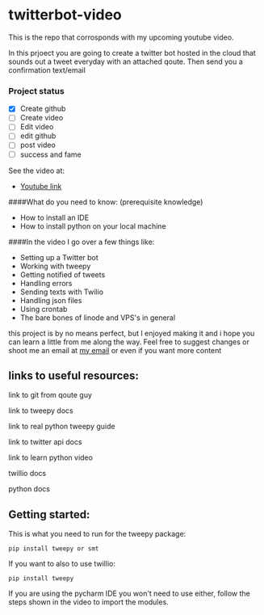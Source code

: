 # twitterbot-video
This is the repo that corrosponds with my upcoming youtube video.

In this prjoect you are going to create a twitter bot hosted in the cloud that sounds out a tweet everyday with an attached qoute. Then send you a confirmation text/email
### Project status

- [X] Create github
- [ ] Create video
- [ ] Edit video
- [ ] edit github
- [ ] post video
- [ ] success and fame

See the video at:
- [Youtube link](youtube.com)

####What do you need to know: (prerequisite knowledge)
- How to install an IDE
- How to install python on your local machine


####In the video I go over a few things like:
- Setting up a Twitter bot
- Working with tweepy
- Getting notified of tweets
- Handling errors
- Sending texts with Twilio
- Handling json files
- Using crontab
- The bare bones of linode and VPS's in general

this project is by no means perfect, but I enjoyed making it and i hope you can learn a little from me along the way. Feel free to suggest changes or shoot me an email at [my email](mailto:joshua.himmens@gmail.com) or even if you want more content

## links to useful resources:

link to git from qoute guy

link to tweepy docs

link to real python tweepy guide

link to twitter api docs

link to learn python video

twillio docs

python docs

## Getting started:

This is what you need to run for the tweepy package:

    pip install tweepy or smt
    
If you want to also to use twillio:

    pip install tweepy

If you are using the pycharm IDE you won't need to use either, follow the steps shown in the video to import the modules.